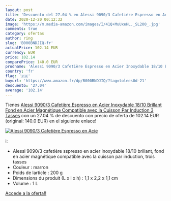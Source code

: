 ```yaml
---
layout: post
title: 'Descuento del 27.04 % en Alessi 9090/3 Cafetière Espresso en Acie'
date: 2020-12-20 00:12:32
image: 'https://m.media-amazon.com/images/I/41Q+MuUxeHL._SL200_.jpg'
comments: true
category: ofertas
author: ring
slug: 'B000BNDJIQ-fr'
actualPrice: 102.14 EUR
currency: EUR
price: 102.14
comparePrice: 140.0 EUR
prodname: 'Alessi 9090/3 Cafetière Espresso en Acier Inoxydable 18/10 Brillant  Fond en Acier Magnétique Compatible avec la Cuisson Par Induction  3 Tasses'
country: 'fr'
flag: '🇫🇷'
buyurl: 'https://www.amazon.fr/dp/B000BNDJIQ/?tag=tolees0d-21'
descuento: '27.04'
average: '102.14'
---
```


Tienes [Alessi 9090/3 Cafetière Espresso en Acier Inoxydable 18/10 Brillant  Fond en Acier Magnétique Compatible avec la Cuisson Par Induction  3 Tasses](https://www.amazon.fr/dp/B000BNDJIQ/?tag=tolees0d-21) con un 27.04 % de descuento con precio de oferta de 102.14 EUR (original: 140.0 EUR) en el siguiente enlace!

[![Alessi 9090/3 Cafetière Espresso en Acie](https://m.media-amazon.com/images/I/41Q+MuUxeHL._SL200_.jpg)](https://www.amazon.fr/dp/B000BNDJIQ/?tag=tolees0d-21)

ℹ️:

- Alessi 9090/3 cafetière sspresso en acier inoxydable 18/10 brillant, fond en acier magnétique compatible avec la cuisson par induction, trois tasses
- Couleur : marron
- Poids de larticle : 200 g
- Dimensions du produit (L x l x h) : 1,1 x 2,2 x 1,1 cm
- Volume : 1 L

[Accede a la oferta!!](https://www.amazon.fr/dp/B000BNDJIQ/?tag=tolees0d-21)
